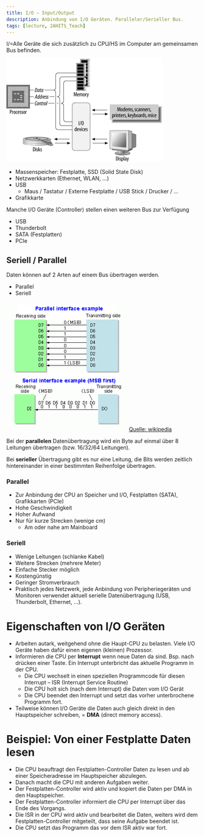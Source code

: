 ```yaml
---
title: I/O – Input/Output
description: Anbindung von I/O Geräten. Paralleler/Serieller Bus.
tags: [lecture, 2AHITS_Teach]
---
```


I/=Alle Geräte die sich zusätzlich zu CPU/HS im Computer am gemeinsamen Bus befinden.

![Basic computer system](comparch/httpatomoreillycomsourceoreillyimages61604.png)

-   Massenspeicher: Festplatte, SSD (Solid State Disk)
-   Netzwerkkarten (Ethernet, WLAN, ...)
-   USB
    -   Maus / Tastatur / Externe Festplatte / USB Stick / Drucker / ...
-   Grafikkarte

Manche I/O Geräte (Controller) stellen einen weiteren Bus zur Verfügung

- USB
- Thunderbolt
- SATA (Festplatten)
- PCIe



## Seriell / Parallel

Daten können auf 2 Arten auf einem Bus übertragen werden.

- Parallel
- Seriell

![Parallel_and_Serial_Transmission](fig/Parallel_and_Serial_Transmission.png) 
[Quelle: wikipedia](https://de.wikipedia.org/wiki/Serielle_Datenübertragung)

Bei der **parallelen** Datenübertragung wird ein Byte auf einmal über 8 Leitungen übertragen (bzw. 16/32/64 Leitungen). 

Bei **serieller** Übertragung gibt es nur eine Leitung, die Bits werden zeitlich hintereinander in einer bestimmten Reihenfolge übertragen.

### Parallel

- Zur Anbindung der CPU an Speicher und I/O, Festplatten (SATA), Grafikkarten (PCIe)
- Hohe Geschwindigkeit
- Hoher Aufwand
- Nur für kurze Strecken (wenige cm)
  - Am oder nahe am Mainboard



### Seriell

- Wenige Leitungen (schlanke Kabel)
- Weitere Strecken (mehrere Meter)
- Einfache Stecker möglich
- Kostengünstig
- Geringer Stromverbrauch
- Praktisch jedes Netzwerk, jede Anbindung von Peripheriegeräten und Monitoren verwendet aktuell serielle Datenübertragung (USB, Thunderbolt, Ethernet, ...).



# Eigenschaften von I/O Geräten

-   Arbeiten autark, weitgehend ohne die Haupt-CPU zu belasten. Viele I/O Geräte haben dafür einen eigenen (kleinen) Prozessor.
-   Informieren die CPU per **Interrupt** wenn neue Daten da sind. Bsp. nach drücken einer Taste. Ein Interrupt unterbricht das aktuelle Programm in der CPU. 
    -   Die CPU wechselt in einen speziellen Programmcode für diesen Interrupt – ISR (Interrupt Service Routine)
    -   Die CPU holt sich (nach dem Interrupt) die Daten vom I/O Gerät
    -   Die CPU beendet den Interrupt und setzt das vorher unterbrochene Programm fort.
-   Teilweise können I/O Geräte die Daten auch gleich direkt in den Hauptspeicher schreiben, = **DMA** (direct memory access).



# Beispiel: Von einer Festplatte Daten lesen

-   Die CPU beauftragt den Festplatten-Controller Daten zu lesen und ab einer Speicheradresse im Hauptspeicher abzulegen.
-   Danach macht die CPU mit anderen Aufgaben weiter.
-   Der Festplatten-Controller wird aktiv und kopiert die Daten per DMA in den Hauptspeicher.
-   Der Festplatten-Controller informiert die CPU per Interrupt über das Ende des Vorgangs.
-   Die ISR in der CPU wird aktiv und bearbeitet die Daten, weiters wird dem Festplatten-Controller mitgeteilt, dass seine Aufgabe beendet ist.
-   Die CPU setzt das Programm das vor dem ISR aktiv war fort.



